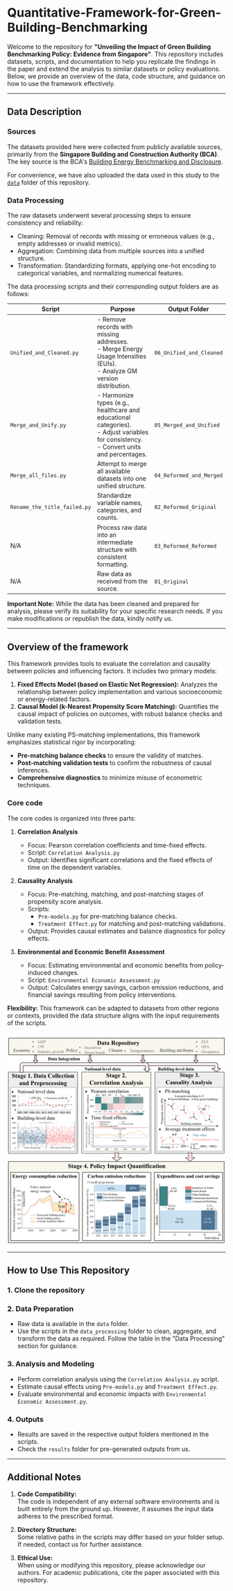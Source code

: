 # Quantitative-Framework-for-Green-Building-Benchmarking

Welcome to the repository for **"Unveiling the Impact of Green Building Benchmarking Policy: Evidence from Singapore"**. This repository includes datasets, scripts, and documentation to help you replicate the findings in the paper and extend the analysis to similar datasets or policy evaluations. Below, we provide an overview of the data, code structure, and guidance on how to use the framework effectively.

---

## Data Description

### Sources

The datasets provided here were collected from publicly available sources, primarily from the **Singapore Building and Construction Authority (BCA)**. The key source is the BCA's [Building Energy Benchmarking and Disclosure](https://www1.bca.gov.sg/buildsg/sustainability/regulatory-requirements-for-existing-buildings/bca-building-energy-benchmarking-and-disclosure).

For convenience, we have also uploaded the data used in this study to the [`data`](https://github.com/132goodhao/Quantitative-Framework-for-Green-Building-Benchmarking/tree/main/data) folder of this repository.

### Data Processing

The raw datasets underwent several processing steps to ensure consistency and reliability:

- Cleaning: Removal of records with missing or erroneous values (e.g., empty addresses or invalid metrics).
- Aggregation: Combining data from multiple sources into a unified structure.
- Transformation: Standardizing formats, applying one-hot encoding to categorical variables, and normalizing numerical features.

The data processing scripts and their corresponding output folders are as follows:

| **Script**                   | **Purpose**                                                                                                                                 | **Output Folder**        |
| ---------------------------- | ------------------------------------------------------------------------------------------------------------------------------------------- | ------------------------ |
| `Unified_and_Cleaned.py`     | - Remove records with missing addresses.<br>- Merge Energy Usage Intensities (EUIs).<br>- Analyze GM version distribution.                  | `06_Unified_and_Cleaned` |
| `Merge_and_Unify.py`         | - Harmonize types (e.g., healthcare and educational categories).<br>- Adjust variables for consistency.<br>- Convert units and percentages. | `05_Merged_and_Unified`  |
| `Merge_all_files.py`         | Attempt to merge all available datasets into one unified structure.                                                                         | `04_Reformed_and_Merged` |
| `Rename_the_title_failed.py` | Standardize variable names, categories, and counts.                                                                                         | `02_Reformed_Original`   |
| N/A                          | Process raw data into an intermediate structure with consistent formatting.                                                                 | `03_Reformed_Reformed`   |
| N/A                          | Raw data as received from the source.                                                                                                       | `01_Original`            |

**Important Note:** While the data has been cleaned and prepared for analysis, please verify its suitability for your specific research needs. If you make modifications or republish the data, kindly notify us.

---

## Overview of the framework

This framework provides tools to evaluate the correlation and causality between policies and influencing factors. It includes two primary models:

1. **Fixed Effects Model (based on Elastic Net Regression):** Analyzes the relationship between policy implementation and various socioeconomic or energy-related factors.
2. **Causal Model (k-Nearest Propensity Score Matching):** Quantifies the causal impact of policies on outcomes, with robust balance checks and validation tests.

Unlike many existing PS-matching implementations, this framework emphasizes statistical rigor by incorporating:

- **Pre-matching balance checks** to ensure the validity of matches.
- **Post-matching validation tests** to confirm the robustness of causal inferences.
- **Comprehensive diagnostics** to minimize misuse of econometric techniques.

### Core code

The core codes is organized into three parts:

1. **Correlation Analysis**
   
   - Focus: Pearson correlation coefficients and time-fixed effects.
   - Script: `Correlation Analysis.py`
   - Output: Identifies significant correlations and the fixed effects of time on the dependent variables.

2. **Causality Analysis**
   
   - Focus: Pre-matching, matching, and post-matching stages of propensity score analysis.
   - Scripts:
     - `Pre-models.py` for pre-matching balance checks.
     - `Treatment Effect.py` for matching and post-matching validations.
   - Output: Provides causal estimates and balance diagnostics for policy effects.

3. **Environmental and Economic Benefit Assessment**
   
   - Focus: Estimating environmental and economic benefits from policy-induced changes.
   - Script: `Environmental Economic Assessment.py`
   - Output: Calculates energy savings, carbon emission reductions, and financial savings resulting from policy interventions.

**Flexibility:** This framework can be adapted to datasets from other regions or contexts, provided the data structure aligns with the input requirements of the scripts.

![framework](https://github.com/132goodhao/Quantitative-Framework-for-Green-Building-Benchmarking/blob/main/Overview%20of%20the%20methodology.png)

---

## How to Use This Repository

### 1. Clone the repository

### 2. Data Preparation

- Raw data is available in the `data` folder.
- Use the scripts in the `data_processing` folder to clean, aggregate, and transform the data as required. Follow the table in the "Data Processing" section for guidance.

### 3. Analysis and Modeling

- Perform correlation analysis using the `Correlation Analysis.py` script.
- Estimate causal effects using `Pre-models.py` and `Treatment Effect.py`.
- Evaluate environmental and economic impacts with `Environmental Economic Assessment.py`.

### 4. Outputs

- Results are saved in the respective output folders mentioned in the scripts.
- Check the `results` folder for pre-generated outputs from us.

---

## Additional Notes

1. **Code Compatibility:**  
   The code is independent of any external software environments and is built entirely from the ground up. However, it assumes the input data adheres to the prescribed format.

2. **Directory Structure:**  
   Some relative paths in the scripts may differ based on your folder setup. If needed, contact us for further assistance.

3. **Ethical Use:**  
   When using or modifying this repository, please acknowledge our authors. For academic publications, cite the paper associated with this repository.
